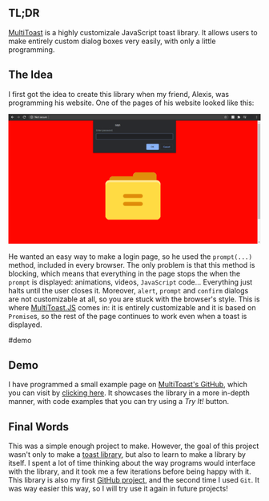 ## TL;DR

[MultiToast](https://github.com/Bricktech2000/multiToast) is a highly customizale JavaScript toast library. It allows users to make entirely custom dialog boxes very easily, with only a little programming.

## The Idea

I first got the idea to create this library when my friend, Alexis, was programming his website. One of the pages of his website looked like this:

![screenshot of an input prompt](./screenshot.png)

He wanted an easy way to make a login page, so he used the `prompt(...)` method, included in every browser. The only problem is that this method is blocking, which means that everything in the page stops the when the `prompt` is displayed: animations, videos, `JavaScript` code... Everything just halts until the user closes it. Moreover, `alert`, `prompt` and `confirm` dialogs are not customizable at all, so you are stuck with the browser's style. This is where [MultiToast.JS](https://github.com/Bricktech2000/multiToast) comes in: it is entirely customizable and it is based on `Promise`s, so the rest of the page continues to work even when a toast is displayed.

#demo

## Demo

I have programmed a small example page on [MultiToast's GitHub](https://github.com/Bricktech2000/multiToast), which you can visit by [clicking here](./example/example.html). It showcases the library in a more in-depth manner, with code examples that you can try using a _Try It!_ button.

## Final Words

This was a simple enough project to make. However, the goal of this project wasn't only to make a [toast library](https://github.com/Bricktech2000/multiToast), but also to learn to make a library by itself. I spent a lot of time thinking about the way programs would interface with the library, and it took me a few iterations before being happy with it. This library is also my first [GitHub project](https://github.com/Bricktech2000/), and the second time I used `Git`. It was way easier this way, so I will try use it again in future projects!
